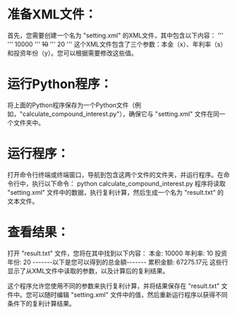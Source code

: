 # 准备XML文件：
首先，您需要创建一个名为 "setting.xml" 的XML文件，其中包含以下内容：
''' <data>
'''    <x>10000</x>
'''    <s>10</s>
'''    <y>20</y>
''' </data>
这个XML文件包含了三个参数：本金（x）、年利率（s）和投资年份（y）。您可以根据需要修改这些值。

# 运行Python程序： 
将上面的Python程序保存为一个Python文件（例如，"calculate_compound_interest.py"），确保它与 "setting.xml" 文件在同一个文件夹中。

# 运行程序： 
打开命令行终端或终端窗口，导航到包含这两个文件的文件夹，并运行程序。在命令行中，执行以下命令：
python calculate_compound_interest.py
程序将读取 "setting.xml" 文件中的数据，执行复利计算，然后生成一个名为 "result.txt" 的文本文件。

# 查看结果：
打开 "result.txt" 文件，您将在其中找到以下内容：
本金: 10000
年利率: 10
投资年份: 20
-------以下是您可以得到的总金額-------
累积金额: 67275.17元
这些行显示了从XML文件中读取的参数，以及计算后的复利结果。

这个程序允许您使用不同的参数来执行复利计算，并将结果保存在 "result.txt" 文件中。您可以随时编辑 "setting.xml" 文件中的值，然后重新运行程序以获得不同条件下的复利计算结果。
